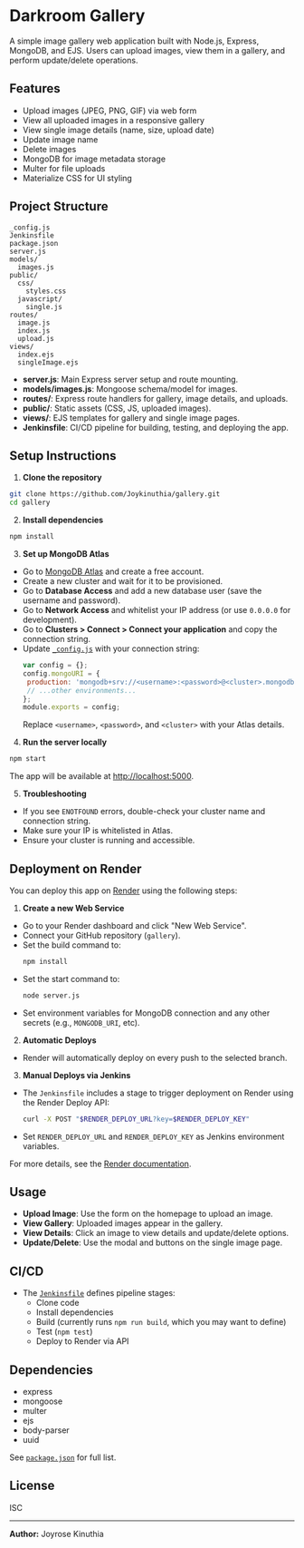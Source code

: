 # Darkroom Gallery

A simple image gallery web application built with Node.js, Express, MongoDB, and EJS. Users can upload images, view them in a gallery, and perform update/delete operations.

## Features

- Upload images (JPEG, PNG, GIF) via web form
- View all uploaded images in a responsive gallery
- View single image details (name, size, upload date)
- Update image name
- Delete images
- MongoDB for image metadata storage
- Multer for file uploads
- Materialize CSS for UI styling

## Project Structure

```
_config.js
Jenkinsfile
package.json
server.js
models/
  images.js
public/
  css/
    styles.css
  javascript/
    single.js
routes/
  image.js
  index.js
  upload.js
views/
  index.ejs
  singleImage.ejs
```

- **server.js**: Main Express server setup and route mounting.
- **models/images.js**: Mongoose schema/model for images.
- **routes/**: Express route handlers for gallery, image details, and uploads.
- **public/**: Static assets (CSS, JS, uploaded images).
- **views/**: EJS templates for gallery and single image pages.
- **Jenkinsfile**: CI/CD pipeline for building, testing, and deploying the app.



## Setup Instructions

1. **Clone the repository**
  ```sh
  git clone https://github.com/Joykinuthia/gallery.git
  cd gallery
  ```

2. **Install dependencies**
  ```sh
  npm install
  ```

3. **Set up MongoDB Atlas**
  - Go to [MongoDB Atlas](https://www.mongodb.com/cloud/atlas/register) and create a free account.
  - Create a new cluster and wait for it to be provisioned.
  - Go to **Database Access** and add a new database user (save the username and password).
  - Go to **Network Access** and whitelist your IP address (or use `0.0.0.0` for development).
  - Go to **Clusters > Connect > Connect your application** and copy the connection string.
  - Update [`_config.js`](./_config.js) with your connection string:
    ```js
    var config = {};
    config.mongoURI = {
     production: 'mongodb+srv://<username>:<password>@<cluster>.mongodb.net/darkroom?retryWrites=true&w=majority',
     // ...other environments...
    };
    module.exports = config;
    ```
    Replace `<username>`, `<password>`, and `<cluster>` with your Atlas details.

4. **Run the server locally**
  ```sh
  npm start
  ```
  The app will be available at [http://localhost:5000](http://localhost:5000).

5. **Troubleshooting**
  - If you see `ENOTFOUND` errors, double-check your cluster name and connection string.
  - Make sure your IP is whitelisted in Atlas.
  - Ensure your cluster is running and accessible.

## Deployment on Render

You can deploy this app on [Render](https://render.com) using the following steps:

1. **Create a new Web Service**
  - Go to your Render dashboard and click "New Web Service".
  - Connect your GitHub repository (`gallery`).
  - Set the build command to:
    ```sh
    npm install
    ```
  - Set the start command to:
    ```sh
    node server.js
    ```
  - Set environment variables for MongoDB connection and any other secrets (e.g., `MONGODB_URI`, etc).

2. **Automatic Deploys**
  - Render will automatically deploy on every push to the selected branch.

3. **Manual Deploys via Jenkins**
  - The `Jenkinsfile` includes a stage to trigger deployment on Render using the Render Deploy API:
    ```sh
    curl -X POST "$RENDER_DEPLOY_URL?key=$RENDER_DEPLOY_KEY"
    ```
  - Set `RENDER_DEPLOY_URL` and `RENDER_DEPLOY_KEY` as Jenkins environment variables.

For more details, see the [Render documentation](https://render.com/docs/deploy-web-services).

## Usage

- **Upload Image**: Use the form on the homepage to upload an image.
- **View Gallery**: Uploaded images appear in the gallery.
- **View Details**: Click an image to view details and update/delete options.
- **Update/Delete**: Use the modal and buttons on the single image page.

## CI/CD

- The [`Jenkinsfile`](./Jenkinsfile) defines pipeline stages:
  - Clone code
  - Install dependencies
  - Build (currently runs `npm run build`, which you may want to define)
  - Test (`npm test`)
  - Deploy to Render via API

## Dependencies

- express
- mongoose
- multer
- ejs
- body-parser
- uuid

See [`package.json`](./package.json) for full list.

## License

ISC

---

**Author:** Joyrose Kinuthia

